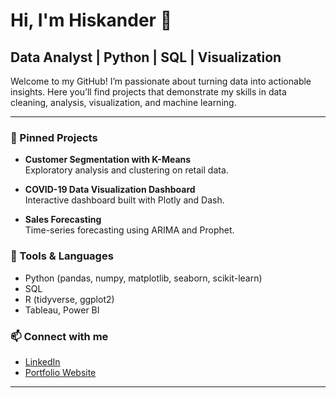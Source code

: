 # Hi, I'm Hiskander 👋

## Data Analyst | Python | SQL | Visualization

Welcome to my GitHub! I’m passionate about turning data into actionable insights. Here you’ll find projects that demonstrate my skills in data cleaning, analysis, visualization, and machine learning.

---

### 🌟 Pinned Projects
- **Customer Segmentation with K-Means**  
  Exploratory analysis and clustering on retail data.

- **COVID-19 Data Visualization Dashboard**  
  Interactive dashboard built with Plotly and Dash.

- **Sales Forecasting**  
  Time-series forecasting using ARIMA and Prophet.

### 🧰 Tools & Languages
- Python (pandas, numpy, matplotlib, seaborn, scikit-learn)
- SQL
- R (tidyverse, ggplot2)
- Tableau, Power BI

### 📫 Connect with me
- [LinkedIn](https://linkedin.com/in/yourprofile)
- [Portfolio Website](https://yourwebsite.com)

---

<!-- Optionally add GitHub stats, activity graph, etc. using shields.io or other markdown badges -->

